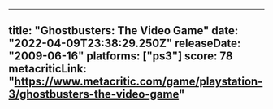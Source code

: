 
---
title: "Ghostbusters: The Video Game"
date: "2022-04-09T23:38:29.250Z"
releaseDate: "2009-06-16"
platforms: ["ps3"]
score: 78
metacriticLink: "https://www.metacritic.com/game/playstation-3/ghostbusters-the-video-game"
---
